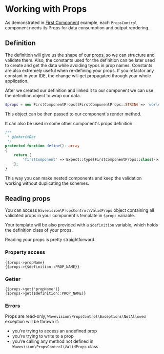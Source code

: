 # Working with Props

As demonstrated in [First Component](getting-started/first-component.md) example, each `PropsControl` component needs its
Props for data consumption and output rendering.

## Definition

The definition will give us the shape of our props, so we can structure and validate them. 
Also, the constants used for the definition can be later used to create and get the data while avoiding typos in prop names.
Constants are also extremely useful when re-defining your props. If you refactor any constant in your IDE, the change will
get propagated through your whole application.

After we created our definition and linked it to our component we can use the definition object to wrap our data.

```php
$props = new FirstComponentProps([FirstComponentProps::STRING => 'world', FirstComponentProps::NUMBER => 22]);
```

This object can be then passed to our component's render method.

It can also be used in some other component's props definition.

```php
/**
 * @inheritDoc
 */
protected function define(): array
{
	return [
	    'firstComponent' => Expect::type(FirstComponentProps::class)->required(),
	];
}
```

This way you can make nested components and keep the validation working without duplicating the schemes.

## Reading props

You can access `Wavevision\PropsControl\ValidProps` object containing all validated props in your component's template
in `$props` variable.

Your template will be also provided with a `$definition` variable, which holds the definition class of your props.

Reading your props is pretty straightforward.

### Property access

```latte
{$props->propName}
{$props->{$definition::PROP_NAME}}
```

### Getter

```latte
{$props->get('propName')}
{$props->get($definition::PROP_NAME)}
```

### Errors

Props are read-only, `Wavevision\PropsControl\Exceptions\NotAllowed` exception will be thrown if:

- you're trying to access an undefined prop
- you're trying to write to a prop
- you're calling any method not defined in `Wavevision\PropsControl\ValidProps` class
